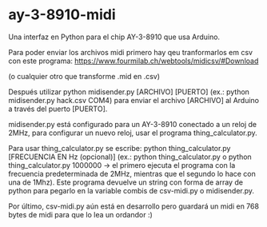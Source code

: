 # ay-3-8910-midi
Una interfaz en Python para el chip AY-3-8910 que usa Arduino.

Para poder enviar los archivos midi primero hay qeu tranformarlos em csv con este programa: https://www.fourmilab.ch/webtools/midicsv/#Download

(o cualquier otro que transforme .mid en .csv)

Después utilizar python midisender.py [ARCHIVO] [PUERTO] (ex.: python midisender.py hack.csv COM4) para enviar el archivo [ARCHIVO] al Arduino a través del puerto [PUERTO].

midisender.py está configurado para un AY-3-8910 conectado a un reloj de 2MHz, para configurar un nuevo reloj, usar el programa thing_calculator.py.

Para usar thing_calculator.py se escribe: python thing_calculator.py [FRECUENCIA EN Hz (opcional)] (ex.: python thing_calculator.py o python thing_calculator.py 1000000 -> el primero ejecuta el programa con la frecuencia predeterminada de 2MHz, mientras que el segundo lo hace con una de 1Mhz). Este programa devuelve un string con forma de array de python para pegarlo en la variable combis de csv-midi.py o midisender.py.

Por último, csv-midi.py aún está en desarrollo pero guardará un midi en 768 bytes de midi para que lo lea un ordandor :)
